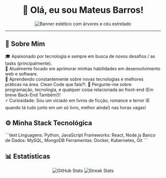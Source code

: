 <div align="center">

# 👋 Olá, eu sou Mateus Barros!

<img src="https://i.pinimg.com/564x/dd/43/28/dd4328dbd75d1d46c75b0168093da77c.jpg" alt="Banner estético com árvores e céu estrelado">

</div>

---

## 🌟 Sobre Mim

🎓 Apaixonado por tecnologia e sempre em busca de novos desafios / as tasks (principalmente).  
🔭 Atualmente focado em aprimorar minhas habilidades em desenvolvimento web e software.  
🌱 Aprendendo constantemente sobre novas tecnologias e melhores práticas na área. Clean Code que fala?!. 
💬 Pergunte-me sobre programação, tecnologia, e qualquer coisa relacionada ao front-end (Em breve Back-End Também!)!  
⚡ Curiosidade: Sou um viciado em livros de ficção, romance e  terror (E quando tá tudo junto em um só livro, melhor ainda!) nas horas vagas!

## ⚙️ Minha Stack Tecnológica

\`\`\`text
Linguagens: Python, JavaScript
Frameworks: React, Node.js
Banco de Dados: MySQL, MongoDB
Ferramentas: Docker, Kubernetes, Git
\`\`\`

## 📊 Estatísticas

<div align="center">

<img src="https://github-readme-stats.vercel.app/api?username=mateus-gomes-barros&show_icons=true&theme=midnight-purple&hide_border=true&count_private=true" alt="GitHub Stats">

<img src="https://github-readme-streak-stats.herokuapp.com?user=mateus-gomes-barros&theme=dark&hide_border=true&date_format=j%20M%5B%20Y%5D&fire=DD2727" alt="Streak Stats">

</div>

